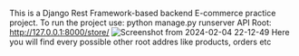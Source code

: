 This is a Django Rest Framework-based backend E-commerce practice project.
To run the project use: python manage.py runserver
API Root: http://127.0.0.1:8000/store/
![Screenshot from 2024-02-04 22-12-49](https://github.com/Avijit009/Ecommerce-Site-DRF/assets/15623182/cfdfce5e-89c0-4381-8b76-5f5599184729)
Here you will find every possible other root addres like products, orders etc
